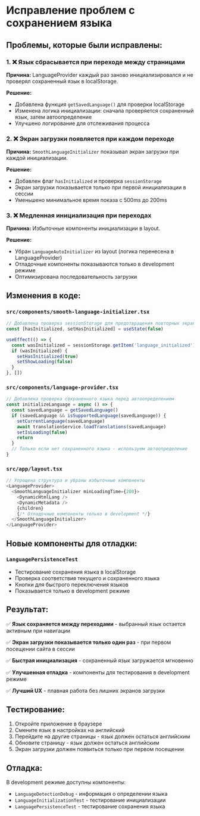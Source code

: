 # Исправление проблем с сохранением языка

## Проблемы, которые были исправлены:

### 1. ❌ Язык сбрасывается при переходе между страницами
**Причина:** LanguageProvider каждый раз заново инициализировался и не проверял сохраненный язык в localStorage.

**Решение:**
- Добавлена функция `getSavedLanguage()` для проверки localStorage
- Изменена логика инициализации: сначала проверяется сохраненный язык, затем автоопределение
- Улучшено логирование для отслеживания процесса

### 2. ❌ Экран загрузки появляется при каждом переходе
**Причина:** `SmoothLanguageInitializer` показывал экран загрузки при каждой инициализации.

**Решение:**
- Добавлен флаг `hasInitialized` и проверка `sessionStorage`
- Экран загрузки показывается только при первой инициализации в сессии
- Уменьшено минимальное время показа с 500ms до 200ms

### 3. ❌ Медленная инициализация при переходах
**Причина:** Избыточные компоненты инициализации в layout.

**Решение:**
- Убран `LanguageAutoInitializer` из layout (логика перенесена в LanguageProvider)
- Отладочные компоненты показываются только в development режиме
- Оптимизирована последовательность загрузки

## Изменения в коде:

### `src/components/smooth-language-initializer.tsx`
```typescript
// Добавлена проверка sessionStorage для предотвращения повторных экранов загрузки
const [hasInitialized, setHasInitialized] = useState(false)

useEffect(() => {
  const wasInitialized = sessionStorage.getItem('language_initialized')
  if (wasInitialized) {
    setHasInitialized(true)
    setShowLoading(false)
  }
}, [])
```

### `src/components/language-provider.tsx`
```typescript
// Добавлена проверка сохраненного языка перед автоопределением
const initializeLanguage = async () => {
  const savedLanguage = getSavedLanguage()
  if (savedLanguage && isSupportedLanguage(savedLanguage)) {
    setCurrentLanguage(savedLanguage)
    await translationService.loadTranslations(savedLanguage)
    setIsLoading(false)
    return
  }
  // Только если нет сохраненного языка - используем автоопределение
}
```

### `src/app/layout.tsx`
```typescript
// Упрощена структура и убраны избыточные компоненты
<LanguageProvider>
  <SmoothLanguageInitializer minLoadingTime={200}>
    <DynamicHtmlLang />
    <DynamicMetadata />
    {children}
    {/* Отладочные компоненты только в development */}
  </SmoothLanguageInitializer>
</LanguageProvider>
```

## Новые компоненты для отладки:

### `LanguagePersistenceTest`
- Тестирование сохранения языка в localStorage
- Проверка соответствия текущего и сохраненного языка
- Кнопки для быстрого переключения языков
- Показывается только в development режиме

## Результат:

✅ **Язык сохраняется между переходами** - выбранный язык остается активным при навигации

✅ **Экран загрузки показывается только один раз** - при первом посещении сайта в сессии

✅ **Быстрая инициализация** - сохраненный язык загружается мгновенно

✅ **Улучшенная отладка** - компоненты для тестирования в development режиме

✅ **Лучший UX** - плавная работа без лишних экранов загрузки

## Тестирование:

1. Откройте приложение в браузере
2. Смените язык в настройках на английский
3. Перейдите на другие страницы - язык должен остаться английским
4. Обновите страницу - язык должен остаться английским
5. Экран загрузки должен появиться только при первом посещении

## Отладка:

В development режиме доступны компоненты:
- `LanguageDetectionDebug` - информация о определении языка
- `LanguageInitializationTest` - тестирование инициализации
- `LanguagePersistenceTest` - тестирование сохранения языка